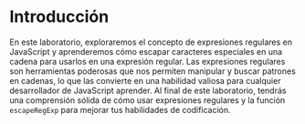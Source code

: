 # Introducción

En este laboratorio, exploraremos el concepto de expresiones regulares en JavaScript y aprenderemos cómo escapar caracteres especiales en una cadena para usarlos en una expresión regular. Las expresiones regulares son herramientas poderosas que nos permiten manipular y buscar patrones en cadenas, lo que las convierte en una habilidad valiosa para cualquier desarrollador de JavaScript aprender. Al final de este laboratorio, tendrás una comprensión sólida de cómo usar expresiones regulares y la función `escapeRegExp` para mejorar tus habilidades de codificación.
